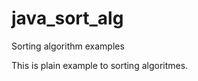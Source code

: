 java_sort_alg
=============

Sorting algorithm examples

This is plain example to sorting algoritmes.
